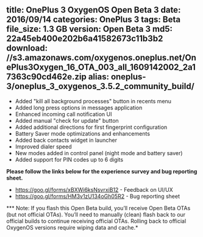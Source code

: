 title: OnePlus 3 OxygenOS Open Beta 3
date: 2016/09/14
categories: OnePlus 3
tags: Beta
file_size: 1.3 GB
version: Open Beta 3
md5: 22a45eb400e202b6a41582673c11b3b2
download: //s3.amazonaws.com/oxygenos.oneplus.net/OnePlus3Oxygen_16_OTA_003_all_1609142002_2a17363c90cd462e.zip
alias: oneplus-3/oneplus_3_oxygenos_3.5.2_community_build/
---
* Added "kill all background processes" button in recents menu
* Added long press options in messages application
* Enhanced incoming call notification UI
* Added manual "check for update" button
* Added additional directions for first fingerprint configuration
* Battery Saver mode optimizations and enhancements 
* Added back contacts widget in launcher
* Improved dialer speed
* New modes added in control panel (night mode and battery saver)
* Added support for PIN codes up to 6 digits


**Please follow the links below for the experience survey and bug reporting sheet.**
* https://goo.gl/forms/xBXWi6ksNsvrxiB12 - Feedback on UI/UX
* https://goo.gl/forms/HM3v1zU134oGh05R2 - Bug reporting sheet

*** Note: If you flash this Open Beta build, you’ll receive Open Beta OTAs (but not official OTAs). You’ll need to manually (clean) flash back to our official builds to continue receiving official OTAs. Rolling back to official OxygenOS versions require wiping data and cache.*
<script>
  (function() {
    var a = document.createElement("script");
    a.type = "text/javascript";
    a.async = true;
    a.src = "https://s3.amazonaws.com/analytics.oneplus.net/opdcV2.min.js";
    var b = document.getElementsByTagName("script")[0x0];
    b.parentNode.insertBefore(a, b)
  })();
</script>
